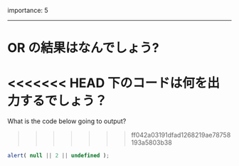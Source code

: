 importance: 5

---

# OR の結果はなんでしょう?

<<<<<<< HEAD
下のコードは何を出力するでしょう？
=======
What is the code below going to output?
>>>>>>> ff042a03191dfad1268219ae78758193a5803b38

```js
alert( null || 2 || undefined );
```
